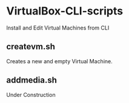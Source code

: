 # VirtualBox-CLI-scripts
Install and Edit Virtual Machines from CLI

## createvm.sh

Creates a new and empty Virtual Machine.

## addmedia.sh

Under Construction